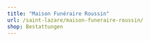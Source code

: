 ```yaml
---
title: "Maison Funéraire Roussin"
url: /saint-lazare/maison-funeraire-roussin/
shop: Bestattungen
---
```

